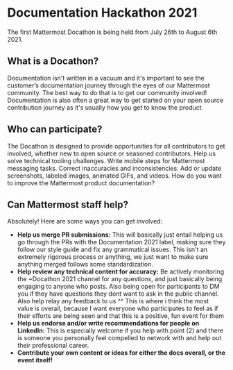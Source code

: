 # Documentation Hackathon 2021

The first Mattermost Docathon is being held from July 26th to August 6th 2021.

## What is a Docathon?

Documentation isn't written in a vacuum and it's important to see the customer’s documentation journey through the eyes of our Mattermost community. The best way to do that is to get our community involved! Documentation is also often a great way to get started on your open source contribution journey as it's usually how you get to know the product.

## Who can participate?

The Docathon is designed to provide opportunities for all contributors to get involved, whether new to open source or seasoned contributors. Help us solve technical tooling challenges. Write mobile steps for Mattermost messaging tasks. Correct inaccuracies and inconsistencies. Add or update screenshots, labeled images, animated GIFs, and videos. How do you want to improve the Mattermost product documentation? 

## Can Mattermost staff help?

Absolutely! Here are some ways you can get involved:

* **Help us merge PR submissions:** This will basically just entail helping us go through the PRs with the Documentation 2021 label, making sure they follow our style guide and fix any grammatical issues. This isn't an extremely rigorous process or anything, we just want to make sure anything merged follows some standardization.
* **Help review any technical content for accuracy:** Be actively monitoring the ~Docathon 2021 channel for any questions, and just basically being engaging to anyone who posts. Also being open for participants to DM you if they have questions they dont want to ask in the public channel. Also help relay any feedback to us
^^  This is where i think the most value is overall, because I want everyone who participates to feel as if their efforts are being seen and that this is a positive, fun event for them
* **Help us endorse and/or write recommendations for people on LinkedIn:** This is especially welcome if you help with point (2) and there is someone you personally feel compelled to network with and help out their professional career.
* **Contribute your own content or ideas for either the docs overall, or the event itself!**
